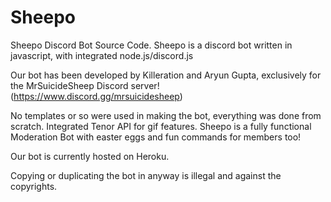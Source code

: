 # Sheepo
Sheepo Discord Bot Source Code.
Sheepo is a discord bot written in javascript, with integrated node.js/discord.js

Our bot has been developed by Killeration and Aryun Gupta, exclusively for the MrSuicideSheep Discord server! (https://www.discord.gg/mrsuicidesheep)

No templates or so were used in making the bot, everything was done from scratch.
Integrated Tenor API for gif features.
Sheepo is a fully functional Moderation Bot with easter eggs and
fun commands for members too!

Our bot is currently hosted on Heroku.

Copying or duplicating the bot in anyway is illegal and against the copyrights.
